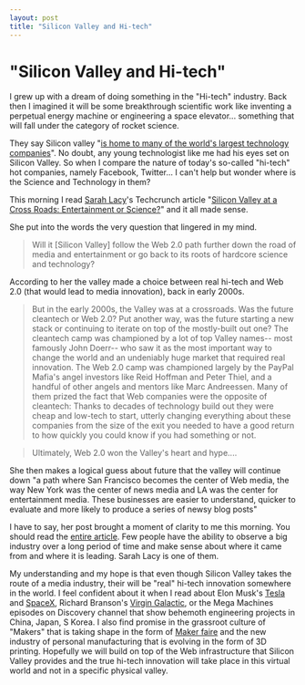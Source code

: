 ```yaml
---
layout: post
title: "Silicon Valley and Hi-tech"
---
```

"Silicon Valley and Hi-tech"
===
I grew up with a dream of doing something in the "Hi-tech" industry. Back then I imagined it will be some breakthrough scientific work like inventing a perpetual energy machine or engineering a space elevator... something that will fall under the category of rocket science.  
  
They say Silicon valley "[is home to many of the world's largest technology companies][0]". No doubt, any young technologist like me had his eyes set on Silicon Valley. So when I compare the nature of today's so-called "hi-tech" hot companies, namely Facebook, Twitter... I can't help but wonder where is the Science and Technology in them?  
  
This morning I read [Sarah Lacy][1]'s Techcrunch article "[Silicon Valley at a Cross Roads: Entertainment or Science?][2]" and it all made sense.  
  
She put into the words the very question that lingered in my mind.  

> Will it \[Silicon Valley\] follow the Web 2.0 path further down the road of media and entertainment or go back to its roots of hardcore science and technology?

According to her the valley made a choice between real hi-tech and Web 2.0 (that would lead to media innovation), back in early 2000s.  
  

> But in the early 2000s, the Valley was at a crossroads. Was the future cleantech or Web 2.0? Put another way, was the future starting a new stack or continuing to iterate on top of the mostly-built out one? The cleantech camp was championed by a lot of top Valley names-- most famously John Doerr-- who saw it as the most important way to change the world and an undeniably huge market that required real innovation. The Web 2.0 camp was championed largely by the PayPal Mafia's angel investors like Reid Hoffman and Peter Thiel, and a handful of other angels and mentors like Marc Andreessen. Many of them prized the fact that Web companies were the opposite of cleantech: Thanks to decades of technology build out they were cheap and low-tech to start, utterly changing everything about these companies from the size of the exit you needed to have a good return to how quickly you could know if you had something or not.

> Ultimately, Web 2.0 won the Valley's heart and hype....

She then makes a logical guess about future that the valley will continue down "a path where San Francisco becomes the center of Web media, the way New York was the center of news media and LA was the center for entertainment media. These businesses are easier to understand, quicker to evaluate and more likely to produce a series of newsy blog posts"  
  
I have to say, her post brought a moment of clarity to me this morning. You should read the [entire article][2]. Few people have the ability to observe a big industry over a long period of time and make sense about where it came from and where it is leading. Sarah Lacy is one of them.  
  
My understanding and my hope is that even though Silicon Valley takes the route of a media industry, their will be "real" hi-tech innovation somewhere in the world. I feel confident about it when I read about Elon Musk's [Tesla][3] and [SpaceX][4], Richard Branson's [Virgin Galactic][5], or the Mega Machines episodes on Discovery channel that show behemoth engineering projects in China, Japan, S Korea. I also find promise in the grassroot culture of "Makers" that is taking shape in the form of [Maker faire][6] and the new industry of personal manufacturing that is evolving in the form of 3D printing. Hopefully we will build on top of the Web infrastructure that Silicon Valley provides and the true hi-tech innovation will take place in this virtual world and not in a specific physical valley.

[0]: http://en.wikipedia.org/wiki/Silicon_valley
[1]: http://twitter.com/sarahcuda
[2]: http://techcrunch.com/2010/10/05/silicon-valley-at-a-cross-roads-entertainment-or-science/
[3]: http://www.wired.com/magazine/2010/09/ff_tesla/all/1
[4]: http://www.spacex.com/updates.php
[5]: http://www.virgingalactic.com/
[6]: http://makerfaire.com/
